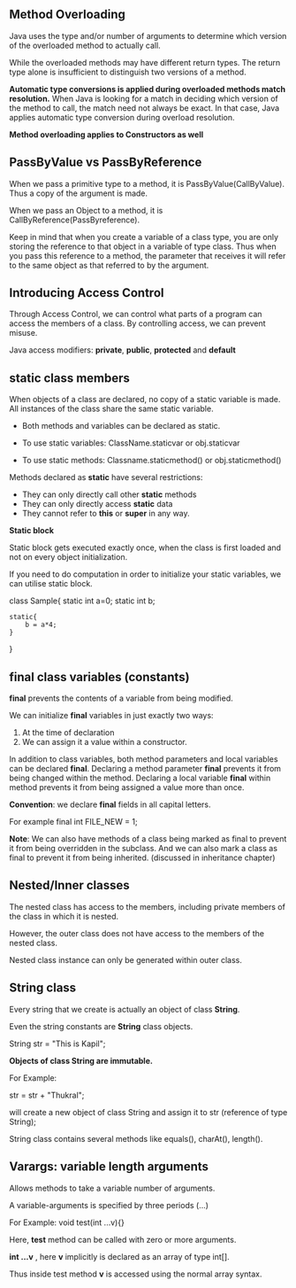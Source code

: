 ## Method Overloading

Java uses the type and/or number of arguments to determine which version of the overloaded method to actually call.

While the overloaded methods may have different return types. The return type alone is insufficient to distinguish two versions of a method.

**Automatic type conversions is applied during overloaded methods match resolution.** When Java is looking for a match in deciding which version of the method to call, the match need not always be exact. In that case, Java applies automatic type conversion during overload resolution.

**Method overloading applies to Constructors as well**

## PassByValue vs PassByReference

When we pass a primitive type to a method, it is PassByValue(CallByValue). Thus a copy of the argument is made.

When we pass an Object to a method, it is CallByReference(PassByreference).

Keep in mind that when you create a variable of a class type, you are only storing the reference to that object in a variable of type class. Thus when you pass this reference to a method, the parameter that receives it will refer to the same object as that referred to by the argument.

## Introducing Access Control

Through Access Control, we can control what parts of a program can access the members of a class. By controlling access, we can prevent misuse.

Java access modifiers: **private**, **public**, **protected** and **default**

## static class members

When objects of a class are declared, no copy of a static variable is made. All instances of the class share the same static variable.

- Both methods and variables can be declared as static.

- To use static variables: ClassName.staticvar or obj.staticvar
- To use static methods: Classname.staticmethod() or obj.staticmethod()

Methods declared as **static** have several restrictions:

- They can only directly call other **static** methods
- They can only directly access **static** data
- They cannot refer to **this** or **super** in any way.

**Static block**

Static block gets executed exactly once, when the class is first loaded and not on every object initialization.

If you need to do computation in order to initialize your static variables, we can utilise static block.

class Sample{
static int a=0;
static int b;

    static{
        b = a*4;
    }

}

## **final** class variables (constants)

**final** prevents the contents of a variable from being modified.

We can initialize **final** variables in just exactly two ways:

1. At the time of declaration
2. We can assign it a value within a constructor.

In addition to class variables, both method parameters and local variables can be declared **final**. Declaring a method parameter **final** prevents it from being changed within the method. Declaring a local variable **final** within method prevents it from being assigned a value more than once.

**Convention**: we declare **final** fields in all capital letters.

For example final int FILE_NEW = 1;

**Note**: We can also have methods of a class being marked as final to prevent it from being overridden in the subclass. And we can also mark a class as final to prevent it from being inherited. (discussed in inheritance chapter)

## Nested/Inner classes

The nested class has access to the members, including private members of the class in which it is nested.

However, the outer class does not have access to the members of the nested class.

Nested class instance can only be generated within outer class.

## String class

Every string that we create is actually an object of class **String**.

Even the string constants are **String** class objects.

String str = "This is Kapil";

**Objects of class String are immutable.**

For Example:

str = str + "Thukral";

will create a new object of class String and assign it to str (reference of type String);

String class contains several methods like equals(), charAt(), length().

## Varargs: variable length arguments

Allows methods to take a variable number of arguments.

A variable-arguments is specified by three periods (...)

For Example:
void test(int ...v){}

Here, **test** method can be called with zero or more arguments.

**int ...v** , here **v** implicitly is declared as an array of type int[].

Thus inside test method **v** is accessed using the normal array syntax.
